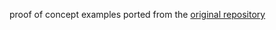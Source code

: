 proof of concept examples ported from the [original repository](https://github.com/dankamongmen/notcurses/tree/master/src/poc)
